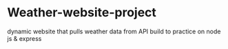 # Weather-website-project
dynamic website that pulls weather data from API build to practice on node js &amp; express
